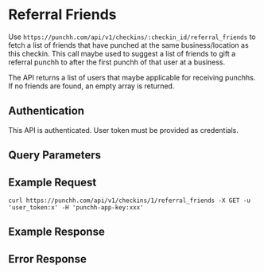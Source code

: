 # Referral Friends

<p>Use <code>https://punchh.com/api/v1/checkins/:checkin_id/referral_friends</code> to fetch a list of friends that have punched at the same business/location as this checkin. This call maybe used to suggest a list of friends to gift a referral punchh to after the first punchh of that user at a business.</p>
<p>The API returns a list of users that maybe applicable for receiving punchhs. If no friends are found, an empty array is returned.</p>
<h2><a aria-hidden="true" href="#authentication" class="anchor" id="user-content-authentication"><span class="octicon octicon-link"></span></a>Authentication</h2>
<p>This API is authenticated. User token must be provided as credentials.</p>
<h2><a aria-hidden="true" href="#query-parameters" class="anchor" id="user-content-query-parameters"><span class="octicon octicon-link"></span></a>Query Parameters</h2>
<h2><a aria-hidden="true" href="#example-request" class="anchor" id="user-content-example-request"><span class="octicon octicon-link"></span></a>Example Request</h2>
<p><code>curl https://punchh.com/api/v1/checkins/1/referral_friends -X GET -u 'user_token:x' -H 'punchh-app-key:xxx'</code></p>
<h2><a aria-hidden="true" href="#example-response" class="anchor" id="user-content-example-response"><span class="octicon octicon-link"></span></a>Example Response</h2>
<h2><a aria-hidden="true" href="#error-response" class="anchor" id="user-content-error-response"><span class="octicon octicon-link"></span></a>Error Response</h2>